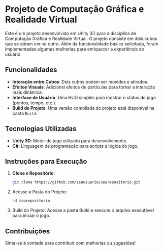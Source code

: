 # Projeto de Computação Gráfica e Realidade Virtual

Este é um projeto desenvolvido em Unity 3D para a disciplina de Computação Gráfica e Realidade Virtual. O projeto consiste em dois cubos que se atiram um no outro. Além da funcionalidade básica solicitada, foram implementadas algumas melhorias para enriquecer a experiência do usuário.

## Funcionalidades
- **Interação entre Cubos**: Dois cubos podem ser movidos e atirados.
- **Efeitos Visuais**: Adicionei efeitos de partículas para tornar a interação mais dinâmica.
- **Interface de Usuário**: Uma HUD simples para mostrar o status do jogo (pontos, tempo, etc.).
- **Build do Projeto**: Uma versão compilada do projeto está disponível na pasta `Build`.

## Tecnologias Utilizadas
- **Unity 3D**: Motor de jogo utilizado para desenvolvimento.
- **C#**: Linguagem de programação para scripts e lógica do jogo.

## Instruções para Execução
1. **Clone o Repositório**:
   ```bash
   git clone https://github.com/seuusuario/seurepositorio.git
2. Acesse a Pasta do Projeto:
   ```bash
   cd seurepositorio
3. Build do Projeto:
   Acesse a pasta Build e execute o arquivo executável para iniciar o jogo.
   
## Contribuições
Sinta-se à vontade para contribuir com melhorias ou sugestões!
